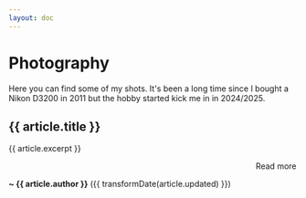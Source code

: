 ```yaml
---
layout: doc
---
```


# Photography

Here you can find some of my shots. It's been a long time since I bought a Nikon D3200 in 2011 but the hobby started kick me in in 2024/2025.

<div v-for="article in photography">

  <h2><a :href="`${constants.baseUrl}${article.path}`">{{ article.title }}</a></h2>

{{ article.excerpt }}

  <p style="text-align: right"><a :href="`${constants.baseUrl}${article.path}`">Read more</a></p>

**~ {{ article.author }}** ({{ transformDate(article.updated) }})

</div>

<script setup>
import data from '../../data.json'
import constants from '../../.vitepress/constants.js'

// sort photography
const photography = (data['photography'] || []).sort(
  (a, b) => new Date(b.updated) - new Date(a.updated)
)

const transformDate = (date) =>
  new Date(date).toLocaleDateString('en-US', {
    year: 'numeric',
    month: 'long',
    day: 'numeric'
  })
</script>
